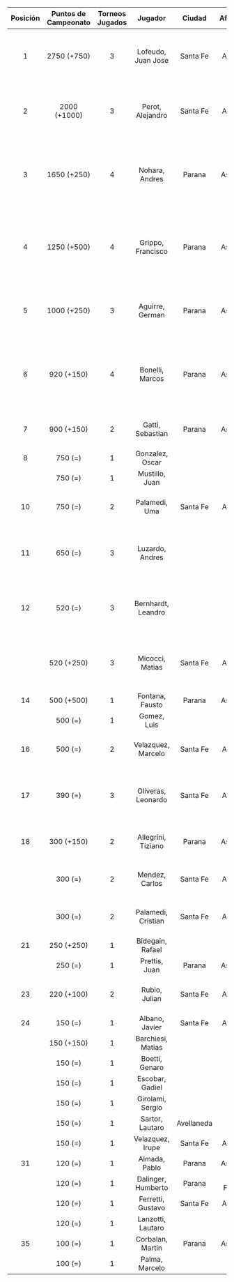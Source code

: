 |  Posición  |  Puntos de Campeonato  |  Torneos Jugados  |      Jugador       |   Ciudad   |  Afiliación  |                 Puntos sumados                 |
|:----------:|:----------------------:|:-----------------:|:------------------:|:----------:|:------------:|:----------------------------------------------:|
|     1      |      2750 (+750)       |         3         | Lofeudo, Juan Jose |  Santa Fe  |   AteMeLi    |      1000 (T03) + 1000 (T02) + 750 (T04)       |
|     2      |      2000 (+1000)      |         3         |  Perot, Alejandro  |  Santa Fe  |   AteMeLi    |       1000 (T04) + 500 (T03) + 500 (T02)       |
|     3      |      1650 (+250)       |         4         |   Nohara, Andres   |   Parana   |   Aspatem    | 1000 (T01) + 250 (T04) + 250 (T03) + 150 (T02) |
|     4      |      1250 (+500)       |         4         | Grippo, Francisco  |   Parana   |   Aspatem    | 500 (T04) + 250 (T03) + 250 (T02) + 250 (T01)  |
|     5      |      1000 (+250)       |         3         |  Aguirre, German   |   Parana   |   Aspatem    |       500 (T01) + 250 (T04) + 250 (T02)        |
|     6      |       920 (+150)       |         4         |  Bonelli, Marcos   |   Parana   |   Aspatem    | 500 (T01) + 150 (T04) + 150 (T03) + 120 (T02)  |
|     7      |       900 (+150)       |         2         |  Gatti, Sebastian  |   Parana   |   Aspatem    |             750 (T01) + 150 (T04)              |
|     8      |        750 (=)         |         1         |  Gonzalez, Oscar   |            |              |                   750 (T02)                    |
|            |        750 (=)         |         1         |   Mustillo, Juan   |            |              |                   750 (T03)                    |
|     10     |        750 (=)         |         2         |   Palamedi, Uma    |  Santa Fe  |   AteMeLi    |             500 (T03) + 250 (T02)              |
|     11     |        650 (=)         |         3         |  Luzardo, Andres   |            |              |       250 (T03) + 250 (T01) + 150 (T02)        |
|     12     |        520 (=)         |         3         | Bernhardt, Leandro |            |              |       250 (T01) + 150 (T03) + 120 (T02)        |
|            |       520 (+250)       |         3         |  Micocci, Matias   |  Santa Fe  |   AteMeLi    |       250 (T04) + 150 (T03) + 120 (T02)        |
|     14     |       500 (+500)       |         1         |  Fontana, Fausto   |   Parana   |   Aspatem    |                   500 (T04)                    |
|            |        500 (=)         |         1         |    Gomez, Luis     |            |              |                   500 (T02)                    |
|     16     |        500 (=)         |         2         | Velazquez, Marcelo |  Santa Fe  |   AteMeLi    |             250 (T03) + 250 (T02)              |
|     17     |        390 (=)         |         3         | Oliveras, Leonardo |  Santa Fe  |   AteMeLi    |       150 (T01) + 120 (T03) + 120 (T02)        |
|     18     |       300 (+150)       |         2         | Allegrini, Tiziano |   Parana   |   Aspatem    |             150 (T04) + 150 (T03)              |
|            |        300 (=)         |         2         |   Mendez, Carlos   |  Santa Fe  |   AteMeLi    |             150 (T03) + 150 (T02)              |
|            |        300 (=)         |         2         | Palamedi, Cristian |  Santa Fe  |   AteMeLi    |             150 (T03) + 150 (T02)              |
|     21     |       250 (+250)       |         1         |  Bidegain, Rafael  |            |              |                   250 (T04)                    |
|            |        250 (=)         |         1         |   Prettis, Juan    |   Parana   |   Aspatem    |                   250 (T01)                    |
|     23     |       220 (+100)       |         2         |   Rubio, Julian    |  Santa Fe  |   AteMeLi    |             120 (T03) + 100 (T04)              |
|     24     |        150 (=)         |         1         |   Albano, Javier   |  Santa Fe  |   AteMeLi    |                   150 (T02)                    |
|            |       150 (+150)       |         1         | Barchiesi, Matias  |            |              |                   150 (T04)                    |
|            |        150 (=)         |         1         |   Boetti, Genaro   |            |              |                   150 (T03)                    |
|            |        150 (=)         |         1         |  Escobar, Gadiel   |            |              |                   150 (T02)                    |
|            |        150 (=)         |         1         |  Girolami, Sergio  |            |              |                   150 (T02)                    |
|            |        150 (=)         |         1         |  Sartor, Lautaro   | Avellaneda |              |                   150 (T02)                    |
|            |        150 (=)         |         1         |  Velazquez, Irupe  |  Santa Fe  |   AteMeLi    |                   150 (T03)                    |
|     31     |        120 (=)         |         1         |   Almada, Pablo    |   Parana   |   Aspatem    |                   120 (T03)                    |
|            |        120 (=)         |         1         | Dalinger, Humberto |   Parana   | Tiro Federal |                   120 (T03)                    |
|            |        120 (=)         |         1         | Ferretti, Gustavo  |  Santa Fe  |   AteMeLi    |                   120 (T02)                    |
|            |        120 (=)         |         1         | Lanzotti, Lautaro  |            |              |                   120 (T03)                    |
|     35     |        100 (=)         |         1         |  Corbalan, Martin  |   Parana   |   Aspatem    |                   100 (T01)                    |
|            |        100 (=)         |         1         |   Palma, Marcelo   |            |              |                   100 (T03)                    |